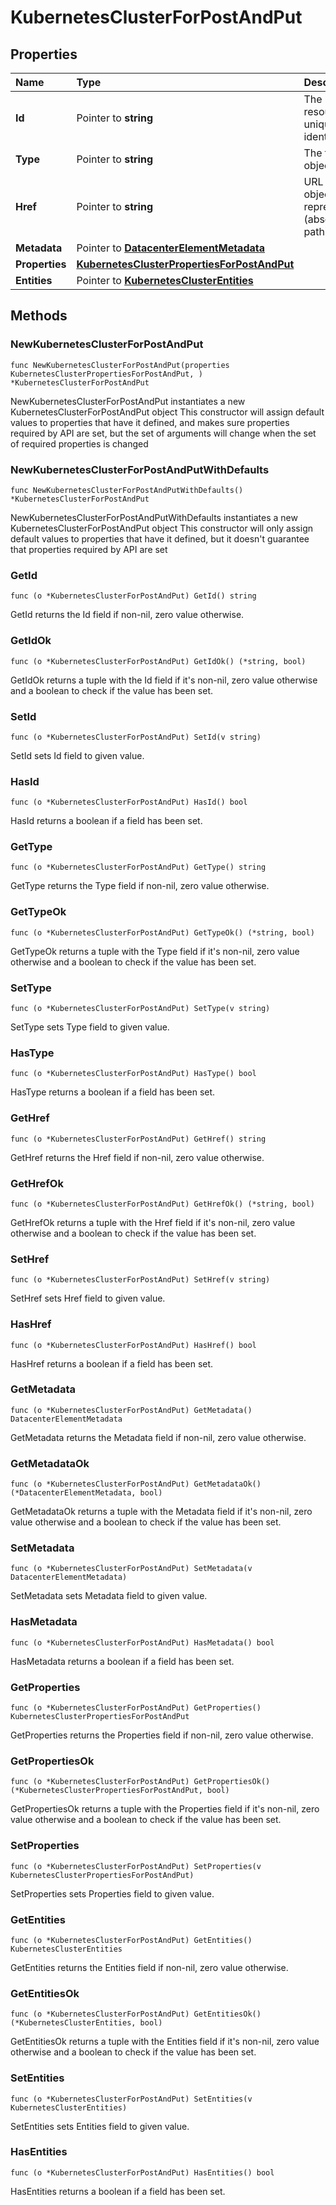 # KubernetesClusterForPostAndPut

## Properties

| Name | Type | Description | Notes |
| :--- | :--- | :--- | :--- |
| **Id** | Pointer to **string** | The resource's unique identifier. | \[optional\] \[readonly\] |
| **Type** | Pointer to **string** | The type of object | \[optional\] \[readonly\] |
| **Href** | Pointer to **string** | URL to the object representation \(absolute path\) | \[optional\] \[readonly\] |
| **Metadata** | Pointer to [**DatacenterElementMetadata**](datacenterelementmetadata.md) |  | \[optional\] |
| **Properties** | [**KubernetesClusterPropertiesForPostAndPut**](kubernetesclusterpropertiesforpostandput.md) |  |  |
| **Entities** | Pointer to [**KubernetesClusterEntities**](kubernetesclusterentities.md) |  | \[optional\] |

## Methods

### NewKubernetesClusterForPostAndPut

`func NewKubernetesClusterForPostAndPut(properties KubernetesClusterPropertiesForPostAndPut, ) *KubernetesClusterForPostAndPut`

NewKubernetesClusterForPostAndPut instantiates a new KubernetesClusterForPostAndPut object This constructor will assign default values to properties that have it defined, and makes sure properties required by API are set, but the set of arguments will change when the set of required properties is changed

### NewKubernetesClusterForPostAndPutWithDefaults

`func NewKubernetesClusterForPostAndPutWithDefaults() *KubernetesClusterForPostAndPut`

NewKubernetesClusterForPostAndPutWithDefaults instantiates a new KubernetesClusterForPostAndPut object This constructor will only assign default values to properties that have it defined, but it doesn't guarantee that properties required by API are set

### GetId

`func (o *KubernetesClusterForPostAndPut) GetId() string`

GetId returns the Id field if non-nil, zero value otherwise.

### GetIdOk

`func (o *KubernetesClusterForPostAndPut) GetIdOk() (*string, bool)`

GetIdOk returns a tuple with the Id field if it's non-nil, zero value otherwise and a boolean to check if the value has been set.

### SetId

`func (o *KubernetesClusterForPostAndPut) SetId(v string)`

SetId sets Id field to given value.

### HasId

`func (o *KubernetesClusterForPostAndPut) HasId() bool`

HasId returns a boolean if a field has been set.

### GetType

`func (o *KubernetesClusterForPostAndPut) GetType() string`

GetType returns the Type field if non-nil, zero value otherwise.

### GetTypeOk

`func (o *KubernetesClusterForPostAndPut) GetTypeOk() (*string, bool)`

GetTypeOk returns a tuple with the Type field if it's non-nil, zero value otherwise and a boolean to check if the value has been set.

### SetType

`func (o *KubernetesClusterForPostAndPut) SetType(v string)`

SetType sets Type field to given value.

### HasType

`func (o *KubernetesClusterForPostAndPut) HasType() bool`

HasType returns a boolean if a field has been set.

### GetHref

`func (o *KubernetesClusterForPostAndPut) GetHref() string`

GetHref returns the Href field if non-nil, zero value otherwise.

### GetHrefOk

`func (o *KubernetesClusterForPostAndPut) GetHrefOk() (*string, bool)`

GetHrefOk returns a tuple with the Href field if it's non-nil, zero value otherwise and a boolean to check if the value has been set.

### SetHref

`func (o *KubernetesClusterForPostAndPut) SetHref(v string)`

SetHref sets Href field to given value.

### HasHref

`func (o *KubernetesClusterForPostAndPut) HasHref() bool`

HasHref returns a boolean if a field has been set.

### GetMetadata

`func (o *KubernetesClusterForPostAndPut) GetMetadata() DatacenterElementMetadata`

GetMetadata returns the Metadata field if non-nil, zero value otherwise.

### GetMetadataOk

`func (o *KubernetesClusterForPostAndPut) GetMetadataOk() (*DatacenterElementMetadata, bool)`

GetMetadataOk returns a tuple with the Metadata field if it's non-nil, zero value otherwise and a boolean to check if the value has been set.

### SetMetadata

`func (o *KubernetesClusterForPostAndPut) SetMetadata(v DatacenterElementMetadata)`

SetMetadata sets Metadata field to given value.

### HasMetadata

`func (o *KubernetesClusterForPostAndPut) HasMetadata() bool`

HasMetadata returns a boolean if a field has been set.

### GetProperties

`func (o *KubernetesClusterForPostAndPut) GetProperties() KubernetesClusterPropertiesForPostAndPut`

GetProperties returns the Properties field if non-nil, zero value otherwise.

### GetPropertiesOk

`func (o *KubernetesClusterForPostAndPut) GetPropertiesOk() (*KubernetesClusterPropertiesForPostAndPut, bool)`

GetPropertiesOk returns a tuple with the Properties field if it's non-nil, zero value otherwise and a boolean to check if the value has been set.

### SetProperties

`func (o *KubernetesClusterForPostAndPut) SetProperties(v KubernetesClusterPropertiesForPostAndPut)`

SetProperties sets Properties field to given value.

### GetEntities

`func (o *KubernetesClusterForPostAndPut) GetEntities() KubernetesClusterEntities`

GetEntities returns the Entities field if non-nil, zero value otherwise.

### GetEntitiesOk

`func (o *KubernetesClusterForPostAndPut) GetEntitiesOk() (*KubernetesClusterEntities, bool)`

GetEntitiesOk returns a tuple with the Entities field if it's non-nil, zero value otherwise and a boolean to check if the value has been set.

### SetEntities

`func (o *KubernetesClusterForPostAndPut) SetEntities(v KubernetesClusterEntities)`

SetEntities sets Entities field to given value.

### HasEntities

`func (o *KubernetesClusterForPostAndPut) HasEntities() bool`

HasEntities returns a boolean if a field has been set.

